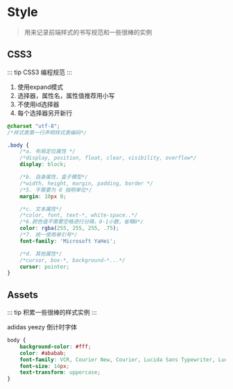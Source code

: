 # Style

> 用来记录前端样式的书写规范和一些很棒的实例

## CSS3

::: tip
CSS3 编程规范
:::

1. 使用expand模式
2. 选择器，属性名，属性值推荐用小写
3. 不使用id选择器
4. 每个选择器另开新行

```css
@charset "utf-8";
/*样式表第一行声明样式表编码*/

.body {
    /*a. 布局定位属性 */
    /*display, position, float, clear, visibility, overflow*/
    display: block;

    /*b. 自身属性，盒子模型*/
    /*width, height, margin, padding, border */
    /*5. 不需要为 0 指明单位*/
    margin: 10px 0;

    /*c. 文本属性*/
    /*color, font, text-*, white-space..*/
    /*6.颜色值不需要空格进行分隔，0-1小数，省略0*/
    color: rgba(255, 255, 255, .75);
    /*7. 统一使用单引号*/
    font-family: 'Microsoft YaHei';

    /*d. 其他属性*/
    /*cursor, box-*, background-*...*/
    cursor: pointer;
}
```

## Assets

::: tip
积累一些很棒的样式实例
:::

adidas yeezy 倒计时字体

```css
body {
    background-color: #fff;
    color: #ababab;
    font-family: VCR, Courier New, Courier, Lucida Sans Typewriter, Lucida Typewriter, monospace;
    font-size: 14px;
    text-transform: uppercase;
}
```